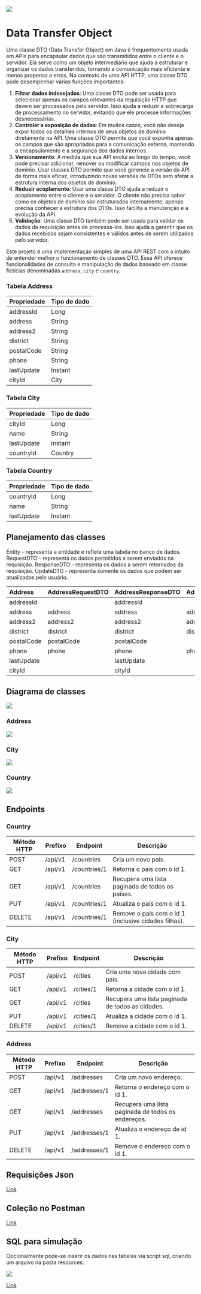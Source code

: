 ![](http://img.shields.io/static/v1?label=STATUS&message=EM%20DESENVOLVIMENTO&color=GREEN&style=for-the-badge)

# Data Transfer Object

Uma classe DTO (Data Transfer Object) em Java é frequentemente usada em APIs para encapsular dados que são transmitidos entre o cliente e o servidor. Ela serve como um objeto intermediário que ajuda a estruturar e organizar os dados transferidos, tornando a comunicação mais eficiente e menos propensa a erros. No contexto de uma API HTTP, uma classe DTO pode desempenhar várias funções importantes:

1. **Filtrar dados indesejados**: Uma classe DTO pode ser usada para selecionar apenas os campos relevantes da requisição HTTP que devem ser processados pelo servidor. Isso ajuda a reduzir a sobrecarga de processamento no servidor, evitando que ele processe informações desnecessárias.
2. **Controlar a exposição de dados**: Em muitos casos, você não deseja expor todos os detalhes internos de seus objetos de domínio diretamente na API. Uma classe DTO permite que você exponha apenas os campos que são apropriados para a comunicação externa, mantendo a encapsulamento e a segurança dos dados internos.
3. **Versionamento**: À medida que sua API evolui ao longo do tempo, você pode precisar adicionar, remover ou modificar campos nos objetos de domínio. Usar classes DTO permite que você gerencie a versão da API de forma mais eficaz, introduzindo novas versões de DTOs sem afetar a estrutura interna dos objetos de domínio.
4. **Reduzir acoplamento**: Usar uma classe DTO ajuda a reduzir o acoplamento entre o cliente e o servidor. O cliente não precisa saber como os objetos de domínio são estruturados internamente, apenas precisa conhecer a estrutura dos DTOs. Isso facilita a manutenção e a evolução da API.
5. **Validação**: Uma classe DTO também pode ser usada para validar os dados da requisição antes de processá-los. Isso ajuda a garantir que os dados recebidos sejam consistentes e válidos antes de serem utilizados pelo servidor.

Este projeto é uma implementação simples de uma API REST com o intuito de entender melhor o funcionamento de classes DTO. Essa API oferece funcionalidades de consulta e manipulação de dados baseado em classe fictícias denominadas `address`, `city` e `country`.

### Tabela Address

| Propriedade | Tipo de dado |
| :---------- | :----------- |
| addressId   | Long         |
| address     | String       |
| address2    | String       |
| district    | String       |
| postalCode  | String       |
| phone       | String       |
| lastUpdate  | Instant      |
| cityId      | City         |

### Tabela City

| Propriedade | Tipo de dado |
| :---------- | :----------- |
| cityId      | Long         |
| name        | String       |
| lastUpdate  | Instant      |
| countryId   | Country      |

### Tabela Country

| Propriedade | Tipo de dado |
| :---------- | :----------- |
| countryId   | Long         |
| name        | String       |
| lastUpdate  | Instant      |

## Planejamento das classes

Entity - representa a entidade e reflete uma tabela no banco de dados.
RequestDTO - representa os dados permitidos a serem enviados na requisição.
ResponseDTO - representa os dados a serem retornados da requisição.
UpdateDTO - representa somente os dados que podem ser atualizados pelo usuário.

| Address    | AddressRequestDTO | AddressResponseDTO | AddressUpdateDTO |
| :--------- | :---------------- | :----------------- | :--------------- |
| addressId  |                   | addressId          |                  |
| address    | address           | address            | address          |
| address2   | address2          | address2           | address2         |
| district   | district          | district           | district         |
| postalCode | postalCode        | postalCode         |                  |
| phone      | phone             | phone              | phone            |
| lastUpdate |                   | lastUpdate         |                  |
| cityId     |                   | cityId             |                  |

## Diagrama de classes

![](docs/diagrama-de-classes-com-relacionamentos.png)

### Address

![](docs/diagrama-de-classes-address.png)

### City

![](docs/diagrama-de-classes-city.png)

### Country

![](docs/diagrama-de-classes-country.png)

## Endpoints

### Country

| Método HTTP | Prefixo | Endpoint     | Descrição                                            |
| ----------- | ------- | ------------ | ---------------------------------------------------- |
| POST        | /api/v1 | /countries   | Cria um novo país.                                   |
| GET         | /api/v1 | /countries/1 | Retorna o país com o id 1.                           |
| GET         | /api/v1 | /countries   | Recupera uma lista paginada de todos os países.      |
| PUT         | /api/v1 | /countries/1 | Atualiza o país com o id 1.                          |
| DELETE      | /api/v1 | /countries/1 | Remove o país com o id 1 (inclusive cidades filhas). |

### City

| Método HTTP | Prefixo | Endpoint  | Descrição                                        |
| ----------- | ------- | --------- | ------------------------------------------------ |
| POST        | /api/v1 | /cities   | Cria uma nova cidade com país.                   |
| GET         | /api/v1 | /cities/1 | Retorna a cidade com o id 1.                     |
| GET         | /api/v1 | /cities   | Recupera uma lista paginada de todos as cidades. |
| PUT         | /api/v1 | /cities/1 | Atualiza a cidade com o id 1.                    |
| DELETE      | /api/v1 | /cities/1 | Remove a cidade com o id 1.                      |

### Address

| Método HTTP | Prefixo | Endpoint     | Descrição                                          |
| ----------- | ------- | ------------ | -------------------------------------------------- |
| POST        | /api/v1 | /addresses   | Cria um novo endereço.                             |
| GET         | /api/v1 | /addresses/1 | Retorna o endereço com o id 1.                     |
| GET         | /api/v1 | /addresses   | Recupera uma lista paginada de todos os endereços. |
| PUT         | /api/v1 | /addresses/1 | Atualiza o endereço de id 1.                       |
| DELETE      | /api/v1 | /addresses/1 | Remove o endereço com o id 1.                      |

## Requisições Json
[Link](docs/requisicoes-json.md)

## Coleção no Postman
[Link](docs/proj-024.postman_collection.json)

## SQL para simulação

Opcionalmente pode-se inserir os dados nas tabelas via script sql, criando um arquivo na pasta resources:

![](docs/print-resources.png)

[Link](docs/script.sql)